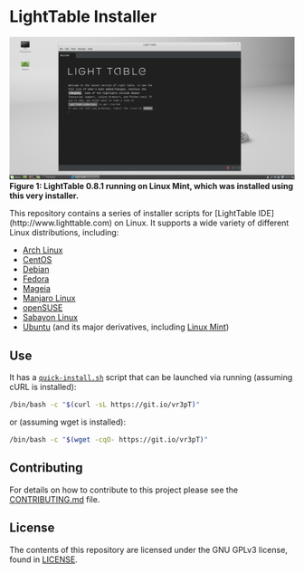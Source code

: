 # LightTable Installer
<p><img src="/images/VirtualBox_Linux_Mint_17.3-LightTable.png" alt="LightTable 0.8.1 running on Linux Mint"><caption><b>Figure 1: LightTable 0.8.1 running on Linux Mint, which was installed using this very installer.</b></caption></p>
This repository contains a series of installer scripts for [LightTable IDE](http://www.lighttable.com) on Linux. It supports a wide variety of different Linux distributions, including:

* [Arch Linux](https://www.archlinux.org)
* [CentOS](https://www.centos.org/)
* [Debian](https://www.debian.org/)
* [Fedora](https://getfedora.org/)
* [Mageia](http://www.mageia.org/en/)
* [Manjaro Linux](https://manjaro.github.io/)
* [openSUSE](https://www.opensuse.org/)
* [Sabayon Linux](http://www.sabayon.org/)
* [Ubuntu](http://www.ubuntu.com/) (and its major derivatives, including [Linux Mint](https://linuxmint.com/))

## Use
It has a [`quick-install.sh`](/quick-install.sh) script that can be launched via running (assuming cURL is installed):

```bash
/bin/bash -c "$(curl -sL https://git.io/vr3pT)"
```

or (assuming wget is installed):

```bash
/bin/bash -c "$(wget -cqO- https://git.io/vr3pT)"
```

## Contributing
For details on how to contribute to this project please see the [CONTRIBUTING.md](/CONTRIBUTING.md) file.

## License
The contents of this repository are licensed under the GNU GPLv3 license, found in [LICENSE](/LICENSE).

